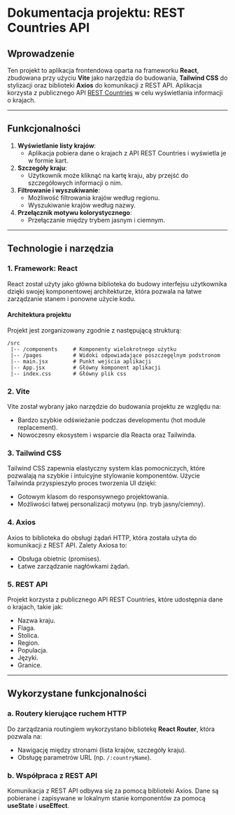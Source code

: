 # Dokumentacja projektu: REST Countries API

## Wprowadzenie

Ten projekt to aplikacja frontendowa oparta na frameworku **React**, zbudowana przy użyciu **Vite** jako narzędzia do budowania, **Tailwind CSS** do stylizacji oraz biblioteki **Axios** do komunikacji z REST API. Aplikacja korzysta z publicznego API [REST Countries](https://restcountries.com/) w celu wyświetlania informacji o krajach.

---

## Funkcjonalności

1. **Wyświetlanie listy krajów**:
   - Aplikacja pobiera dane o krajach z API REST Countries i wyświetla je w formie kart.
2. **Szczegóły kraju**:
   - Użytkownik może kliknąć na kartę kraju, aby przejść do szczegółowych informacji o nim.
3. **Filtrowanie i wyszukiwanie**:
   - Możliwość filtrowania krajów według regionu.
   - Wyszukiwanie krajów według nazwy.
4. **Przełącznik motywu kolorystycznego**:
   - Przełączanie między trybem jasnym i ciemnym.

---

## Technologie i narzędzia

### 1. **Framework: React**

React został użyty jako główna biblioteka do budowy interfejsu użytkownika dzięki swojej komponentowej architekturze, która pozwala na łatwe zarządzanie stanem i ponowne użycie kodu.

#### Architektura projektu

Projekt jest zorganizowany zgodnie z następującą strukturą:

```
/src
 |-- /components     # Komponenty wielokrotnego użytku
 |-- /pages          # Widoki odpowiadające poszczegęlnym podstronom
 |-- main.jsx        # Punkt wejścia aplikacji
 |-- App.jsx         # Główny komponent aplikacji
 |-- index.css       # Główny plik css
```

### 2. **Vite**

Vite został wybrany jako narzędzie do budowania projektu ze względu na:

- Bardzo szybkie odświeżanie podczas developmentu (hot module replacement).
- Nowoczesny ekosystem i wsparcie dla Reacta oraz Tailwinda.

### 3. **Tailwind CSS**

Tailwind CSS zapewnia elastyczny system klas pomocniczych, które pozwalają na szybkie i intuicyjne stylowanie komponentów. Użycie Tailwinda przyspieszyło proces tworzenia UI dzięki:

- Gotowym klasom do responsywnego projektowania.
- Możliwości łatwej personalizacji motywu (np. tryb jasny/ciemny).

### 4. **Axios**

Axios to biblioteka do obsługi żądań HTTP, która została użyta do komunikacji z REST API. Zalety Axiosa to:

- Obsługa obietnic (promises).
- Łatwe zarządzanie nagłówkami żądań.

### 5. **REST API**

Projekt korzysta z publicznego API REST Countries, które udostępnia dane o krajach, takie jak:

- Nazwa kraju.
- Flaga.
- Stolica.
- Region.
- Populacja.
- Języki.
- Granice.

---

## Wykorzystane funkcjonalności

### a. Routery kierujące ruchem HTTP

Do zarządzania routingiem wykorzystano bibliotekę **React Router**, która pozwala na:

- Nawigację między stronami (lista krajów, szczegóły kraju).
- Obsługę parametrów URL (np. `/:countryName`).

### b. Współpraca z REST API

Komunikacja z REST API odbywa się za pomocą biblioteki Axios. Dane są pobierane i zapisywane w lokalnym stanie komponentów za pomocą **useState** i **useEffect**.
